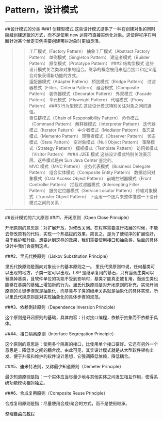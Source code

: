 # Pattern，设计模式
***
##设计模式的分类
###1 创建型模式
这些设计模式提供了一种在创建对象的同时隐藏创建逻辑的方式，而不是使用 new 运算符直接实例化对象。这使得程序在判断针对某个给定实例需要创建哪些对象时更加灵活。	
>>工厂模式（Factory Pattern）
抽象工厂模式（Abstract Factory Pattern）
单例模式（Singleton Pattern）
建造者模式（Builder Pattern）
原型模式（Prototype Pattern）
###2 结构型模式
这些设计模式关注类和对象的组合。继承的概念被用来组合接口和定义组合对象获得新功能的方式。	
>>适配器模式（Adapter Pattern）
桥接模式（Bridge Pattern）
过滤器模式（Filter、Criteria Pattern）
组合模式（Composite Pattern）
装饰器模式（Decorator Pattern）
外观模式（Facade Pattern）
享元模式（Flyweight Pattern）
代理模式（Proxy Pattern）
###3 行为型模式
这些设计模式特别关注对象之间的通信。	
>>责任链模式（Chain of Responsibility Pattern）
命令模式（Command Pattern）
解释器模式（Interpreter Pattern）
迭代器模式（Iterator Pattern）
中介者模式（Mediator Pattern）
备忘录模式（Memento Pattern）
观察者模式（Observer Pattern）
状态模式（State Pattern）
空对象模式（Null Object Pattern）
策略模式（Strategy Pattern）
模板模式（Template Pattern）
访问者模式（Visitor Pattern）
###4 J2EE 模式
这些设计模式特别关注表示层。这些模式是由 Sun Java Center 鉴定的。	
>>MVC 模式（MVC Pattern）
业务代表模式（Business Delegate Pattern）
组合实体模式（Composite Entity Pattern）
数据访问对象模式（Data Access Object Pattern）
前端控制器模式（Front Controller Pattern）
拦截过滤器模式（Intercepting Filter Pattern）
服务定位器模式（Service Locator Pattern）
传输对象模式（Transfer Object Pattern）
下面用一个图片来整体描述一下设计模式之间的关系：

***
##设计模式的六大原则
###1、开闭原则（Open Close Principle）

开闭原则的意思是：对扩展开放，对修改关闭。在程序需要进行拓展的时候，不能去修改原有的代码，实现一个热插拔的效果。简言之，是为了使程序的扩展性好，易于维护和升级。想要达到这样的效果，我们需要使用接口和抽象类，后面的具体设计中我们会提到这点。

###2、里氏代换原则（Liskov Substitution Principle）

里氏代换原则是面向对象设计的基本原则之一。 里氏代换原则中说，任何基类可以出现的地方，子类一定可以出现。LSP 是继承复用的基石，只有当派生类可以替换掉基类，且软件单位的功能不受到影响时，基类才能真正被复用，而派生类也能够在基类的基础上增加新的行为。里氏代换原则是对开闭原则的补充。实现开闭原则的关键步骤就是抽象化，而基类与子类的继承关系就是抽象化的具体实现，所以里氏代换原则是对实现抽象化的具体步骤的规范。

###3、依赖倒转原则（Dependence Inversion Principle）

这个原则是开闭原则的基础，具体内容：针对接口编程，依赖于抽象而不依赖于具体。

###4、接口隔离原则（Interface Segregation Principle）

这个原则的意思是：使用多个隔离的接口，比使用单个接口要好。它还有另外一个意思是：降低类之间的耦合度。由此可见，其实设计模式就是从大型软件架构出发、便于升级和维护的软件设计思想，它强调降低依赖，降低耦合。

###5、迪米特法则，又称最少知道原则（Demeter Principle）

最少知道原则是指：一个实体应当尽量少地与其他实体之间发生相互作用，使得系统功能模块相对独立。

###6、合成复用原则（Composite Reuse Principle）

合成复用原则是指：尽量使用合成/聚合的方式，而不是使用继承。


整理自[菜鸟教程](https://www.runoob.com/design-pattern/design-pattern-tutorial.html)